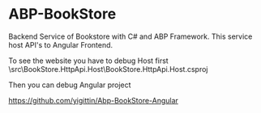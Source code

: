 # ABP-BookStore

Backend Service of Bookstore with C# and ABP Framework. 
This service host API's to Angular Frontend. 

To see the website you have to debug Host first
\src\BookStore.HttpApi.Host\BookStore.HttpApi.Host.csproj

Then you can debug Angular project

https://github.com/yigittin/Abp-BookStore-Angular
